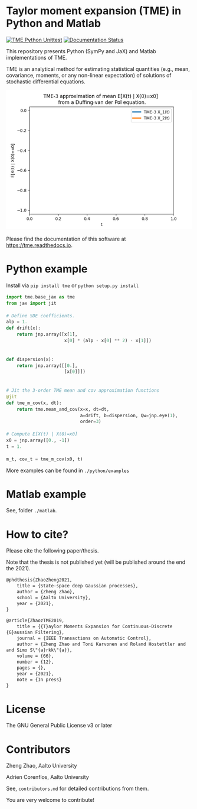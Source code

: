 # Taylor moment expansion (TME) in Python and Matlab

[![TME Python Unittest](https://github.com/zgbkdlm/tme/actions/workflows/unittest_py.yml/badge.svg)](https://github.com/zgbkdlm/tme/actions/workflows/unittest_py.yml)
[![Documentation Status](https://readthedocs.org/projects/tme/badge/?version=latest)](https://tme.readthedocs.io/en/latest/?badge=latest)

This repository presents Python (SymPy and JaX) and Matlab implementations of TME. 

TME is an analytical method for estimating statistical quantities (e.g., mean, covariance, moments, or any non-linear expectation) of solutions of stochastic differential equations.

![TME-3 mean approximation for a Duffing-van der Pol equation](docs/source/figs/index_tme_duffing.gif)

Please find the documentation of this software at https://tme.readthedocs.io.

# Python example

Install via `pip install tme` or `python setup.py install`

```python
import tme.base_jax as tme
from jax import jit

# Define SDE coefficients.
alp = 1.
def drift(x):
    return jnp.array([x[1],
                      x[0] * (alp - x[0] ** 2) - x[1]])


def dispersion(x):
    return jnp.array([[0.],
                      [x[0]]])


# Jit the 3-order TME mean and cov approximation functions
@jit
def tme_m_cov(x, dt):
    return tme.mean_and_cov(x=x, dt=dt,
                            a=drift, b=dispersion, Qw=jnp.eye(1),
                            order=3)

# Compute E[X(t) | X(0)=x0]
x0 = jnp.array([0., -1])
t = 1.

m_t, cov_t = tme_m_cov(x0, t)
```

More examples can be found in `./python/examples`

# Matlab example

See, folder `./matlab`. 

# How to cite?

Please cite the following paper/thesis.

Note that the thesis is not published yet (will be published around the end the 2021).

```
@phdthesis{ZhaoZheng2021,
	title = {State-space deep Gaussian processes},
	author = {Zheng Zhao},
	school = {Aalto University},
	year = {2021},
}
```

```
@article{ZhaozTME2019,
	title = {{T}aylor Moments Expansion for Continuous-Discrete {G}aussian Filtering},
	journal = {IEEE Transactions on Automatic Control},
	author = {Zheng Zhao and Toni Karvonen and Roland Hostettler and and Simo S\"{a}rkk\"{a}},
	volume = {66},
	number = {12},
	pages = {},
	year = {2021},
	note = {In press}
}
```

# License

The GNU General Public License v3 or later

# Contributors

Zheng Zhao, Aalto University

Adrien Corenflos, Aalto University

See, `contributors.md` for detailed contributions from them.

You are very welcome to contribute!
